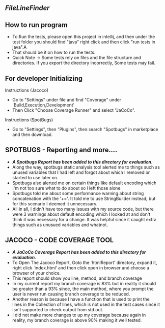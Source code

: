 ***FileLineFinder***
-------------------------

How to run program
---
- To Run the tests, please open this project in intellij, and then under the test folder you should find "java" right click and then click "run tests in java".A
- That should be it on how to run the tests.
- Quick Note -> Some tests rely on files and the file structure and directories. If you export the directory incorrectly, Some tests may fail.

For developer Initializing
---
Instructions (Jacoco)
- Go to "Settings" under file and find "Coverage" under 'Build,Execution,Development'
- Then Click "Choose Coverage Runner" and select "JaCoCo".

Instructions (SpotBugs)
- Go to "Settings", then "Plugins", then search "Spotbugs" in marketplace and then download.


SPOTBUGS - Reporting and more....
--- 
- ***A Spotbugs Report has been added to this directory for evaluation.***
- Along the way, spotbugs static analysis tool alerted me to things such as unused variables that I had left and forgot about which I removed or started to use later on.
- Spotbugs also alerted me on certain things like default encoding which I'm not too sure what to do about so I left those alone
- Spotbugs told me about some performance warning about string concatenation with the '+='. It told me to use StringBuilder instead, but for this scenario I deemed it unnecessary.
- All in all, I didn't have too many issues with my source code, but there were 3 warnings about default encoding which I looked at and don't think it was necessary for a change. It was helpful since it caught extra things such as unusued variables and whatnot.

JACOCO - CODE COVERAGE TOOL
---
- ***A JaCoCo Coverage Report has been added to this directory for evaluation.***
- To Open The Jacoco Report, Goto the 'htmlReport' directory, expand it, right click 'index.html' and then click open in browser and choose a browser of your choice.
- This report should show you line, method, and branch coverage
- In my current report my branch coverage is 83% but in reality it should be greater than a 93% since, the main method, where you prompt the user is never run causing branch coverage to be reduced. 
- Another reason is because I have a function that is used to print the lines in the Collection of lines, which is not used in the test cases since it isn't supported to check output from std.out.
- I did not make more changes to up my coverage because again in reality, my branch coverage is above 90% making it well tested.